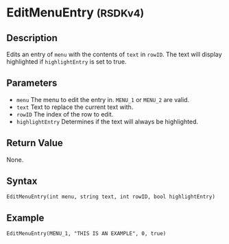 # EditMenuEntry <small>(RSDKv4)</small>

## Description
Edits an entry of `menu` with the contents of `text` in `rowID`. The text will display highlighted if `highlightEntry` is set to true.

## Parameters
- `menu`
The menu to edit the entry in. `MENU_1` or `MENU_2` are valid.
- `text`
Text to replace the current text with.
- `rowID`
The index of the row to edit.
- `highlightEntry`
Determines if the text will always be highlighted.

## Return Value
None.

## Syntax
```
EditMenuEntry(int menu, string text, int rowID, bool highlightEntry)
```

## Example
```
EditMenuEntry(MENU_1, "THIS IS AN EXAMPLE", 0, true)
```